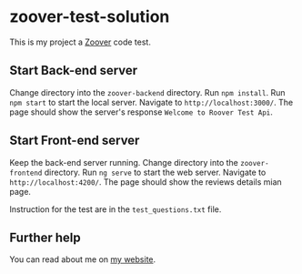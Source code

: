 # zoover-test-solution

This is my project a [Zoover](https://zoover.nl) code test.

## Start Back-end server
Change directory into the `zoover-backend` directory. Run `npm install`.
Run `npm start` to start the local server. Navigate to `http://localhost:3000/`. The page should show the server's response `Welcome to Roover Test Api`.

## Start Front-end server

Keep the back-end server running. Change directory into the `zoover-frontend` directory.
Run `ng serve` to start the web server. Navigate to `http://localhost:4200/`. The page should show the reviews details mian page. 

Instruction for the test are in the `test_questions.txt` file.


## Further help

You can read about me on [my website](http://biolaakinsanmi.com).
